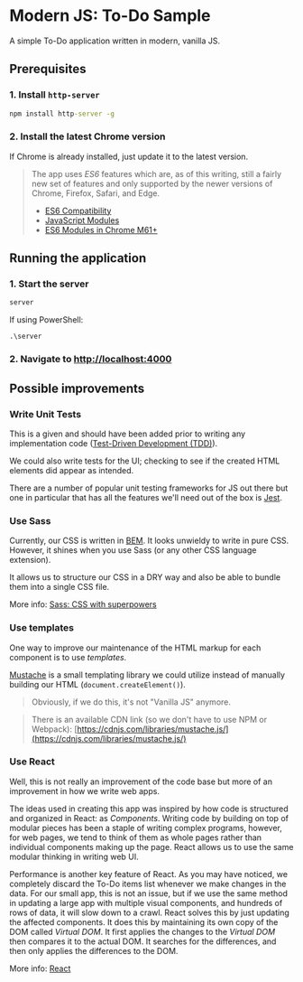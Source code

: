 # Modern JS: To-Do Sample

A simple To-Do application written in modern, vanilla JS.

## Prerequisites

### 1. Install `http-server`

```cmd
npm install http-server -g
```

### 2. Install the latest Chrome version

If Chrome is already installed, just update it to the latest version.

> The app uses _ES6_ features which are, as of this writing, still a fairly new set of features and only supported by the newer versions of Chrome, Firefox, Safari, and Edge.
>
> - [ES6 Compatibility](https://caniuse.com/#search=es6)
> - [JavaScript Modules](https://caniuse.com/#search=module)
> - [ES6 Modules in Chrome M61+](https://medium.com/dev-channel/es6-modules-in-chrome-canary-m60-ba588dfb8ab7)

## Running the application

### 1. Start the server

```cmd
server
```

If using PowerShell:
```
.\server
```

### 2. Navigate to [http://localhost:4000](http://localhost:4000)

## Possible improvements

### Write Unit Tests

This is a given and should have been added prior to writing any implementation code ([Test-Driven Development (TDD)](https://en.wikipedia.org/wiki/Test-driven_development)).

We could also write tests for the UI; checking to see if the created HTML elements did appear as intended.

There are a number of popular unit testing frameworks for JS out there but one in particular that has all the features we'll need out of the box is [Jest](https://jestjs.io/).

### Use Sass

Currently, our CSS is written in [BEM](http://getbem.com/). It looks unwieldy to write in pure CSS. However, it shines when you use Sass (or any other CSS language extension).

It allows us to structure our CSS in a DRY way and also be able to bundle them into a single CSS file.

More info: [Sass: CSS with superpowers](https://sass-lang.com/)

### Use templates

One way to improve our maintenance of the HTML markup for each component is to use _templates_.

[Mustache](https://github.com/janl/mustache.js) is a small templating library we could utilize instead of manually building our HTML (`document.createElement()`).

> Obviously, if we do this, it's not "Vanilla JS" anymore.

> There is an available CDN link (so we don't have to use NPM or Webpack):
> [https://cdnjs.com/libraries/mustache.js/](https://cdnjs.com/libraries/mustache.js/)

### Use React

Well, this is not really an improvement of the code base but more of an improvement in how we write web apps.

The ideas used in creating this app was inspired by how code is structured and organized in React: as _Components_. Writing code by building on top of modular pieces has been a staple of writing complex programs, however, for web pages, we tend to think of them as whole pages rather than individual components making up the page. React allows us to use the same modular thinking in writing web UI.

Performance is another key feature of React. As you may have noticed, we completely discard the To-Do items list whenever we make changes in the data. For our small app, this is not an issue, but if we use the same method in updating a large app with multiple visual components, and hundreds of rows of data, it will slow down to a crawl. React solves this by just updating the affected components. It does this by maintaining its own copy of the DOM called _Virtual DOM_. It first applies the changes to the _Virtual DOM_ then compares it to the actual DOM. It searches for the differences, and then only applies the differences to the DOM.

More info: [React](https://reactjs.org/)

